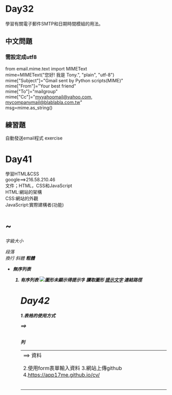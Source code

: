 # Day32
學習有關電子郵件SMTP和日期時間模組的用法。

## 中文問題  
### 需設定成utf8
from email.mime.text import MIMEText  
mime=MIMEText("您好! 我是 Tony.", "plain", "utf-8")  
mime["Subject"]="Gmail sent by Python scripts(MIME)"  
mime["From"]="Your best friend"  
mime["To"]="mailgroup"  
mime["Cc"]="myyahoomail@yahoo.com, mycompanymail@blablabla.com.tw"  
msg=mime.as_string()  

## 練習題
自動發送email程式
exercise

# Day41  
學習HTML&CSS  
google==>216.58.210.46  
文件；HTML，CSS和JavaScript  
HTML:網站的架構  
CSS:網站的外觀  
JavaScript:實際建構者(功能)  
<h1>~<h6>
字級大小
<p>
段落
<br>
換行
<em>
斜體
<strong>
粗體
<ul><li>
無序列表
<ol><li>
有序列表
<img src=" " alt="圖形未顯示得提示字 ">
讀取圖形 
<a href=" ">提示文字</a>
連結路徑  



# Day42  
1.表格的使用方式
<table>
<tr> ==><table row>   列
<td> ==><table data>  資料
<tbody>
<tfoot>


2.使用form表單輸入資料
3.網站上傳github
4.https://app17me.github.io/cv/